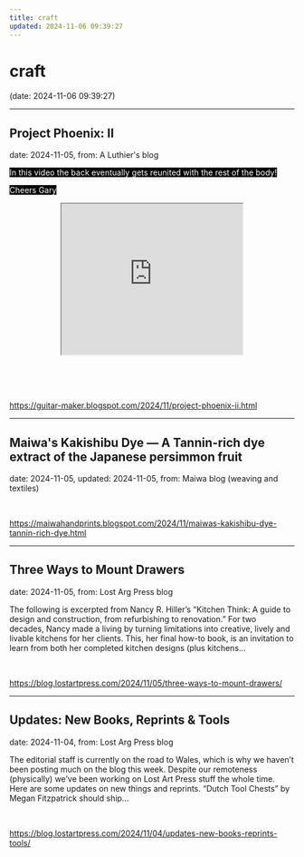 ```yaml
---
title: craft
updated: 2024-11-06 09:39:27
---
```


# craft

(date: 2024-11-06 09:39:27)

---

## Project Phoenix: II

date: 2024-11-05, from: A Luthier's blog

<p class="MsoNormal"><span style="background-color: black;"><span style="color: white;">In this video the back eventually gets reunited with the
rest of the body!</span></span></p><p>



</p><p class="MsoNormal"><span style="background-color: black;"><span style="color: white;">Cheers Gary</span></span></p><p></p><div class="separator" style="clear: both; text-align: center;"><iframe allowfullscreen="" class="BLOG_video_class" height="266" src="https://www.youtube.com/embed/nFl4gZYO5X0" width="320" youtube-src-id="nFl4gZYO5X0"></iframe></div><br />&nbsp;<p></p> 

<br> 

<https://guitar-maker.blogspot.com/2024/11/project-phoenix-ii.html>

---

## Maiwa's Kakishibu Dye — A Tannin-rich dye extract of the Japanese persimmon fruit

date: 2024-11-05, updated: 2024-11-05, from: Maiwa blog (weaving and textiles)

 

<br> 

<https://maiwahandprints.blogspot.com/2024/11/maiwas-kakishibu-dye-tannin-rich-dye.html>

---

## Three Ways to Mount Drawers

date: 2024-11-05, from: Lost Arg Press blog

The following is excerpted from Nancy R. Hiller’s “Kitchen Think: A guide to design and construction, from refurbishing to renovation.” For two decades,&#160;Nancy&#160;made a living by turning limitations into creative, lively and livable kitchens for her clients. This, her final how-to book, is an invitation to learn from both her completed kitchen designs (plus kitchens... 

<br> 

<https://blog.lostartpress.com/2024/11/05/three-ways-to-mount-drawers/>

---

## Updates: New Books, Reprints & Tools

date: 2024-11-04, from: Lost Arg Press blog

The editorial staff is currently on the road to Wales, which is why we haven’t been posting much on the blog this week. Despite our remoteness (physically) we’ve been working on Lost Art Press stuff the whole time. Here are some updates on new things and reprints. “Dutch Tool Chests” by Megan Fitzpatrick should ship... 

<br> 

<https://blog.lostartpress.com/2024/11/04/updates-new-books-reprints-tools/>

